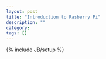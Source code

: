 ```yaml
---
layout: post
title: "Introduction to Rasberry Pi"
description: ""
category: 
tags: []
---
```

{% include JB/setup %}

